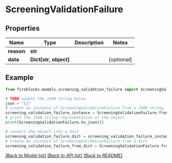 # ScreeningValidationFailure


## Properties

Name | Type | Description | Notes
------------ | ------------- | ------------- | -------------
**reason** | **str** |  | 
**data** | **Dict[str, object]** |  | [optional] 

## Example

```python
from fireblocks.models.screening_validation_failure import ScreeningValidationFailure

# TODO update the JSON string below
json = "{}"
# create an instance of ScreeningValidationFailure from a JSON string
screening_validation_failure_instance = ScreeningValidationFailure.from_json(json)
# print the JSON string representation of the object
print(ScreeningValidationFailure.to_json())

# convert the object into a dict
screening_validation_failure_dict = screening_validation_failure_instance.to_dict()
# create an instance of ScreeningValidationFailure from a dict
screening_validation_failure_from_dict = ScreeningValidationFailure.from_dict(screening_validation_failure_dict)
```
[[Back to Model list]](../README.md#documentation-for-models) [[Back to API list]](../README.md#documentation-for-api-endpoints) [[Back to README]](../README.md)


